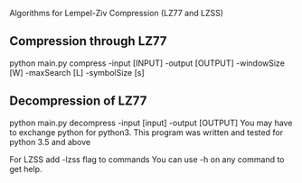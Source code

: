 Algorithms for Lempel-Ziv Compression (LZ77 and LZSS)

## Compression through LZ77
python main.py compress -input [INPUT] -output [OUTPUT] -windowSize [W] -maxSearch [L] -symbolSize [s]

## Decompression of LZ77
python main.py decompress -input [input] -output [OUTPUT]
You may have to exchange python for python3. This program was written and tested for python 3.5 and above

For LZSS add -lzss flag to commands
You can use -h on any command to get help.